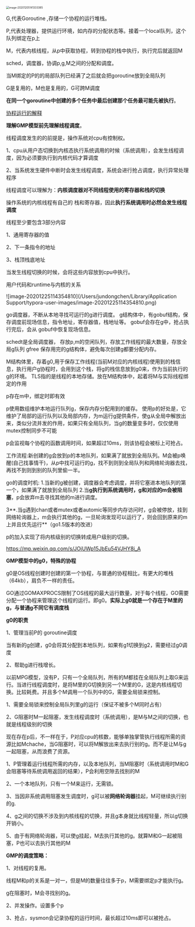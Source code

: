 <img src="/Users/jundongchen/Library/Application Support/typora-user-images/image-20201205141333385.png" alt="image-20201205141333385" style="zoom:50%;" />

G,代表Goroutine ,存储一个协程的运行堆栈。

P,代表处理器，提供运行环境，如内存的分配状态等。接着一个local队列，这个队列绑定在p上

M，代表内核线程，从p中获取协程，转到协程的栈中执行，执行完后就返回M

sched，调度器，协调p,g,M之间的分配和调度。

当M绑定的P的的局部队列已经满了之后就会把goroutine放到全局队列

G是复用的，M也是复用的，G可跨M调度

**在同一个goroutine中创建的多个任务中最后创建那个任务最可能先被执行**。

[协程运行的解释](https://juejin.cn/post/6844903918120484872)



**理解GMP模型前先理解线程调度**。

线程调度发生的的前提是，操作系统对cpu有控制权。

1、cpu从用户态切换到内核态执行系统调用的时候（系统调用），会发生线程调度，因为必须要执行到内核代码才算调度

2、当系统发生硬件中断时会发生线程调度，系统会进行抢占调度，执行异常处理程序

线程调度可以理解为：**内核调度器对不同线程使用的寄存器和栈的切换**

操作系统的内核线程有自己的 栈和寄存器，因此**执行系统调用时必然会发生线程调度**



线程至少要包含3部分内容

1、通用寄存器的值

2、下一条指令的地址

3、栈顶栈底地址

当发生线程切换的时候，会将这些内容放到cpu中执行。



用户代码和runtime与内核的关系

![image-20201225114354810](/Users/jundongchen/Library/Application Support/typora-user-images/image-20201225114354810.png)



go调度器，不断从本地寻找可运行的g进行调度。
g结构体中，有gobuf结构，保存调度前现场信息，指令地址，寄存器值，栈地址等。
gobuf会存在g中，抢占执行完后，会从
gobuf中恢复现场信息。

schedt是全局调度器， 存放p,m的空闲队列，存放工作线程的最大数量，存放全局g队列
gfree 保存用完的g结构体，避免每次创建g都要分配内存。

M结构体里，存着g0,用于保存工作线程(当前M对应的内核线程)使用到的栈信息，执行用户g协程时，会用到这个栈，将g的栈信息放到g0来，作为当前执行的g的环境。
TLS指的是线程的本地存储。放在M结构体中，起着将M与实际线程绑定的作用

p存在m中，绑定时即有效

p使用数组维护本地运行队列g，保存内存分配用到的缓存。
使用p的好处是，它维护了局部的运行队列以及局部内存，为m运行g提供条件，使g从全局中解放出来，类似分流并发的作用，如果只有全局队列，当g的数量变多时，仅仅使用mutex控制同步不可能

p会监视每个协程的函数调用时间，如果超过10ms，则该协程会被标上可抢占。



工作流程:新创建的g会放到p的本地队列，如果满了就放到全局队列。M会被p唤醒(自己找事情干)，从p中找可运行的g，找不到则到全局队列和网络轮询器去找，再找不到则到别的队列里偷一半。

go的调度时机:
1.当新的g被创建，调度器会考虑调度，并将它塞进本地队列的第一个，如果满了就放到全局队列
2.当**g执行到系统调用时，g和对应的m会被阻塞**，p会放弃m去寻找其他的m进行调度。

3**.当g遇到chan或者mutex或者automic等同步内存访问时，g会被停放，挂到网络轮询器上，m会执行其他的g，一旦轮询发现可以运行了，则会回到原来的m上并且优先运行**（go1.5版本的改进）

p的加入实现了将内核级别的切换转成用户级别的切换。

https://mp.weixin.qq.com/s/JOjUWp15JbEu54VJHY8i_A

**GMP模型中的g0，特殊的协程**

g0是OS线程创建时创建的第一个协程，与普通的协程相比，有更大的堆栈（64kb），肩负不一样的责任。

GO通过GOMAXPROCS限制了OS线程的最大运行数量，对于每个线程，GO需要分配一个协程来管理这个线程的运行。即g0。**实际上g0就是一个存在于M里的g，与普通g不同它有调度栈**

**g0的职责**

1、管理当前P的 goroutine调度

当有新的g创建，g0会将其分配到本地队列，如果有g1切换到g2，需要经过g0调度

2、帮助g进行栈增长。



以前MPG模型，没有P，只有一个全局队列，所有的M都挂在全局队列上取G来运行。当进行线程调度时，是将M里的G切换到另一个M里的G，这是内核线程切换。比较耗费。并且多个M调用一个队列中的G，需要全局锁来控制。

1、需要全局锁来控制全局队列里g的运行（保证不被多个M同时占有）

2、G阻塞时M一起阻塞，发生线程调度时（系统调用），是M与M之间的切换，也就是线程级别的切换



现在存在p后，不一样在于，P对应cpu的核数，能够单独掌管执行线程所需的资源比如Mchache，当G阻塞时，可以将M解放出来去执行别的g。而不是让M与g一起阻塞，从而浪费了资源。

1、P管理着运行线程所需的内存，以及本地队列，当M阻塞时（系统调用时M和G会阻塞等待系统调用返回的结果），P会利用空隙去找别的M

2、一个本地队列，只有一个M来运行，无需锁。

3、当因非系统调用阻塞发生调度时，g可以被**网络轮询器**挂起，M可继续执行别的g.

4、g之间的切换不涉及到内核线程的切换，并且g本身就比线程轻量，所以g切换开销小。

5、由于有网络轮询器，可以使g挂起，M去执行其他的g。就算M和G一起被阻塞，P也可以去执行其他的M



**GMP的调度策略：**

1、对线程的复用。

线程M和p的关系是一对一，但是M的数量往往多于p，M需要绑定p才能执行g。

g在阻塞时，M会寻找别的g。

2、并发操作。设置多个p

3、抢占，sysmon会记录协程的运行时间，最长超过10ms即可以被抢占。